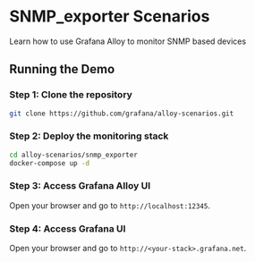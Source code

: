 # SNMP_exporter Scenarios

Learn how to use Grafana Alloy to monitor SNMP based devices

## Running the Demo

### Step 1: Clone the repository
```bash
git clone https://github.com/grafana/alloy-scenarios.git
```

### Step 2: Deploy the monitoring stack
```bash
cd alloy-scenarios/snmp_exporter
docker-compose up -d
```

### Step 3: Access Grafana Alloy UI
Open your browser and go to `http://localhost:12345`. 

### Step 4: Access Grafana UI
Open your browser and go to `http://<your-stack>.grafana.net`.
